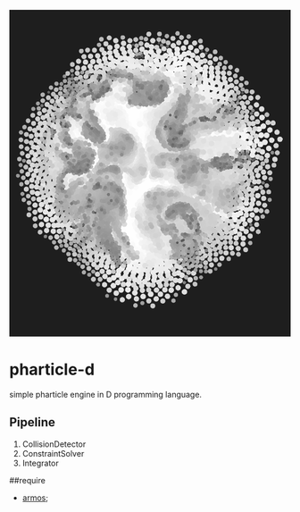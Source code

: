 ![ss0](./ss0.png)

pharticle-d
=========
simple pharticle engine in D programming language. 

## Pipeline
1. CollisionDetector
2. ConstraintSolver
3. Integrator

##require
- [armos](https://github.com/tanitta/armos);
